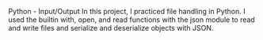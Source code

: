Python - Input/Output In this project, I practiced file handling in Python. I used the builtin with, open, and read functions with the json module to read and write files and serialize and deserialize objects with JSON.


